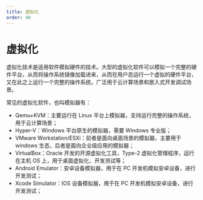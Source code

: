 ```yaml
---
title: 虚拟化
order: 40
---
```


# 虚拟化
虚拟化技术是适用软件模拟硬件的技术。大型的虚拟化软件可以模拟一个完整的硬件平台，从而将操作系统镜像加载进来，从而在用户态运行一个虚拟的硬件平台，又在此之上运行一个完整的操作系统，广泛用于云计算场景和嵌入式开发调试场景。

常见的虚拟化软件，也叫模拟器有：
+ Qemu+KVM：主要运行在 Linux 平台上模拟器，支持运行完整的操作系统，用于云计算场景；
+ Hyper-V：Windows 平台原生的模拟器，需要 Windows 专业版；
+ VMware Workstation/ESXi：前者是面向桌面场景的模拟器，主要用于 windows 生态，后者是面向企业级应用的模拟器；
+ VirtualBox：Oracle 开发的开源虚拟化工具，Type-2 虚拟化管理程序，运行在主机 OS 上，用于桌面虚拟化、开发测试等；
+ Android Emulator：安卓设备模拟器，用于在 PC 开发机模拟安卓设备，进行开发测试；
+ Xcode Simulator：IOS 设备模拟器，用于在 PC 开发机模拟安卓设备，进行开发测试；